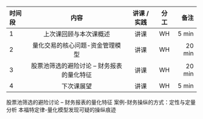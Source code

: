 # 

|时间段     |  内容    | 讲课 / 实践     |  分工  |备注       |
| :---     |   :----:    |   :----:    |    :----:    |       ---: |
|    1     |  上次课回顾与本次课概述 |  讲课   |    WH     |   5 min     |
|    2     |  量化交易的核心问题-资金管理模型 |  讲课   |    WH     |   20 min     |
|    3     |  股票池筛选的避险讨论 – 财务报表的量化特征 |  讲课   |    WH     |   20 min     |
|    4     |  下次课展望  |  讲课   |    WH     |   5 min     |


 
 
 股票池筛选的避险讨论 – 财务报表的量化特征
 案例-财务操纵的方式：定性与定量分析
 本福特定律-量化模型发现可疑的操纵痕迹
